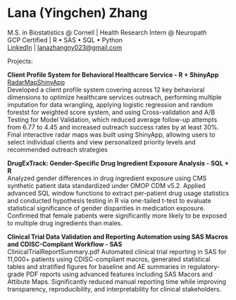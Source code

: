 # Lana (Yingchen) Zhang  
M.S. in Biostatistics @ Cornell | Health Research Intern @ Neuropath  
GCP Certified | R • SAS • SQL • Python  
[LinkedIn](https://www.linkedin.com/in/lana-zhang-891430327/) | lanazhangny023@gmail.com


Projects:  

**Client Profile System for Behavioral Healthcare Service - R + ShinyApp**  
[RadarMapShinyApp](https://lanazhang023.shinyapps.io/client_profile_radar_map/)  
Developed a client profile system covering across 12 key behavioral dimensions to optimize healthcare services outreach, performing multiple imputation for data wrangling, applying logistic regression and random forestst for weighted score system, and using Cross-validation and A/B Testing for Model Validation, which reduced average follow-up attempts from 6.77 to 4.45 and increased outreach success rates by at least 30%. Final interactive radar maps was built using ShinyApp, allowing users to select individual clients and view personalized priority levels and recommended outreach strategies

**DrugExTrack: Gender-Specific Drug Ingredient Exposure Analysis - SQL + R**  
Analyzed gender differences in drug ingredient exposure using CMS synthetic patient data standardized under OMOP CDM v5.2. Applied advanced SQL window functions to extract per-patient drug usage statistics and conducted hypothesis testing in R via one-tailed t-test to evaluate statistical significance of gender disparities in medication exposure. Confirmed that female patients were significantly more likely to be exposed to multiple drug ingredients than males.

**Clinical Trial Data Validation and Reporting Automation using SAS Macros and CDISC-Compliant Workflow - SAS**  
ClinicalTrialReportSummary.pdf
Automated clinical trial reporting in SAS for 11,000+ patients using CDISC-compliant macros, generated statistical tables and stratified figures for baseline and AE summaries in regulatory-grade PDF reports using advanced features including SAS Macors and Attibute Maps. Significantly reduced manual reporting time while improving transparency, reproducibility, and interpretability for clinical stakeholders.
